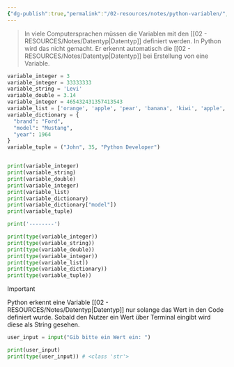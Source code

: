 ```yaml
---
{"dg-publish":true,"permalink":"/02-resources/notes/python-variablen/","tags":["informatik/programmierung/sprachen/python"],"noteIcon":"","updated":"2025-09-27T01:32:44.000+02:00"}
---
```


>In viele Computersprachen müssen die Variablen mit den [[02 - RESOURCES/Notes/Datentyp\|Datentyp]] definiert werden.
>In Python wird das nicht gemacht. Er erkennt automatisch die [[02 - RESOURCES/Notes/Datentyp\|Datentyp]] bei Erstellung von eine Variable. 

```python
variable_integer = 3
variable_integer = 33333333
variable_string = 'Levi'
variable_double = 3.14
variable_integer = 465432431357413543
variable_list = ['orange', 'apple', 'pear', 'banana', 'kiwi', 'apple', 'banana']
variable_dictionary = {  
  "brand": "Ford",
  "model": "Mustang",
  "year": 1964  
}
variable_tuple = ("John", 35, "Python Developer")


print(variable_integer)
print(variable_string)
print(variable_double)
print(variable_integer)
print(variable_list)
print(variable_dictionary)
print(variable_dictionary["model"])
print(variable_tuple)

print('--------')

print(type(variable_integer))
print(type(variable_string))
print(type(variable_double))
print(type(variable_integer))
print(type(variable_list))
print(type(variable_dictionary))
print(type(variable_tuple))
```

>[!important] 
>Python erkennt eine Variable [[02 - RESOURCES/Notes/Datentyp\|Datentyp]] nur solange das Wert in den Code definiert wurde.
>Sobald den Nutzer ein Wert über Terminal eingibt wird diese als String gesehen.

```python
user_input = input("Gib bitte ein Wert ein: ")

print(user_input)
print(type(user_input)) # <class 'str'>
```
